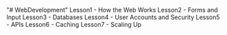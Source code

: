 "# WebDevelopment" 
Lesson1 - How the Web Works
Lesson2 - Forms and Input
Lesson3 - Databases
Lesson4 - User Accounts and Security
Lesson5 - APIs
Lesson6 - Caching
Lesson7 - Scaling Up
